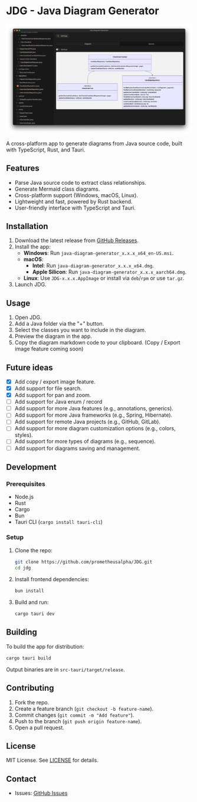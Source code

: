 # JDG - Java Diagram Generator

![alt text](public/screenshot1.png)

A cross-platform app to generate diagrams from Java source code, built with TypeScript, Rust, and Tauri.

## Features
- Parse Java source code to extract class relationships.
- Generate Mermaid class diagrams.
- Cross-platform support (Windows, macOS, Linux).
- Lightweight and fast, powered by Rust backend.
- User-friendly interface with TypeScript and Tauri.

## Installation
1. Download the latest release from [GitHub Releases](https://github.com/prometheusalpha/JDG/releases).
2. Install the app:
   - **Windows**: Run `java-diagram-generator_x.x.x_x64_en-US.msi`.
   - **macOS**: 
     - **Intel**: Run `java-diagram-generator_x.x.x_x64.dmg`.
     - **Apple Silicon**: Run `java-diagram-generator_x.x.x_aarch64.dmg`.
   - **Linux**: Use `JDG-x.x.x.AppImage` or install via `deb`/`rpm` or use `tar.gz`.
3. Launch JDG.

## Usage
1. Open JDG.
2. Add a Java folder via the "+" button.
3. Select the classes you want to include in the diagram.
4. Preview the diagram in the app.
5. Copy the diagram markdown code to your clipboard. (Copy / Export image feature coming soon)

## Future ideas
- [x] Add copy / export image feature.
- [x] Add support for file search.
- [x] Add support for pan and zoom.
- [ ] Add support for Java enum / record
- [ ] Add support for more Java features (e.g., annotations, generics).
- [ ] Add support for more Java frameworks (e.g., Spring, Hibernate).
- [ ] Add support for remote Java projects (e.g., GitHub, GitLab).
- [ ] Add support for more diagram customization options (e.g., colors, styles).
- [ ] Add support for more types of diagrams (e.g., sequence).
- [ ] Add support for diagrams saving and management.

## Development
### Prerequisites
- Node.js
- Rust 
- Cargo
- Bun
- Tauri CLI (`cargo install tauri-cli`)

### Setup
1. Clone the repo:
   ```bash
   git clone https://github.com/prometheusalpha/JDG.git
   cd jdg
   ```
2. Install frontend dependencies:
   ```bash
   bun install
   ```
3. Build and run:
   ```bash
   cargo tauri dev
   ```

## Building
To build the app for distribution:
```bash
cargo tauri build
```
Output binaries are in `src-tauri/target/release`.

## Contributing
1. Fork the repo.
2. Create a feature branch (`git checkout -b feature-name`).
3. Commit changes (`git commit -m "Add feature"`).
4. Push to the branch (`git push origin feature-name`).
5. Open a pull request.

## License
MIT License. See [LICENSE](LICENSE) for details.

## Contact
- Issues: [GitHub Issues](https://github.com/prometheusalpha/JDG/issues)